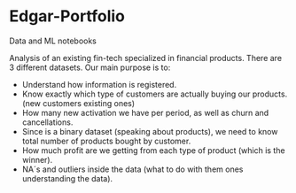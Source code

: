 # Edgar-Portfolio
Data and ML notebooks

Analysis of an existing fin-tech specialized in financial products. There are 3 different datasets. Our main purpose is to:

- Understand how information is registered.
- Know exactly which type of customers are actually buying our products. (new customers existing ones)
- How many new activation we have per period, as well as churn and cancellations.
- Since is a binary dataset (speaking about products), we need to know total number of products bought by customer.
- How much profit are we getting from each type of product (which is the winner).
- NA´s and outliers inside the data (what to do with them ones understanding the data).
